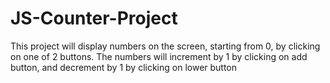 # JS-Counter-Project
This project will display numbers on the screen, starting from 0, by clicking on one of 2 buttons. The numbers will increment by 1 by clicking on add button, and decrement by 1 by  clicking on lower button
